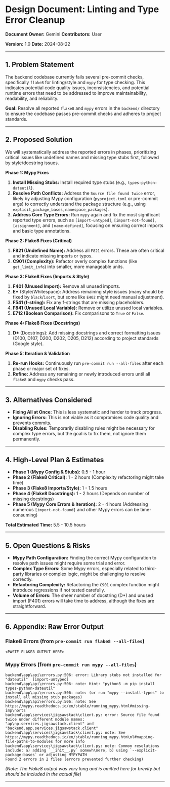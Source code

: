 # Design Document: Linting and Type Error Cleanup

**Document Owner:** Gemini
**Contributors:** User

**Version:** 1.0
**Date:** 2024-08-22

---

## 1. Problem Statement

The backend codebase currently fails several pre-commit checks, specifically `flake8` for linting/style and `mypy` for type checking. This indicates potential code quality issues, inconsistencies, and potential runtime errors that need to be addressed to improve maintainability, readability, and reliability.

**Goal:** Resolve all reported `flake8` and `mypy` errors in the `backend/` directory to ensure the codebase passes pre-commit checks and adheres to project standards.

---

## 2. Proposed Solution

We will systematically address the reported errors in phases, prioritizing critical issues like undefined names and missing type stubs first, followed by style/docstring issues.

**Phase 1: Mypy Fixes**

1.  **Install Missing Stubs:** Install required type stubs (e.g., `types-python-dateutil`).
2.  **Resolve Path Conflicts:** Address the `Source file found twice` error, likely by adjusting Mypy configuration (`pyproject.toml` or pre-commit args) to correctly understand the package structure (e.g., using `explicit_package_bases`, `namespace_packages`).
3.  **Address Core Type Errors:** Run `mypy` again and fix the most significant reported type errors, such as `[import-untyped]`, `[import-not-found]`, `[assignment]`, and `[name-defined]`, focusing on ensuring correct imports and basic type annotations.

**Phase 2: Flake8 Fixes (Critical)**

1.  **F821 (Undefined Name):** Address all `F821` errors. These are often critical and indicate missing imports or typos.
2.  **C901 (Complexity):** Refactor overly complex functions (like `get_limit_info`) into smaller, more manageable units.

**Phase 3: Flake8 Fixes (Imports & Style)**

1.  **F401 (Unused Import):** Remove all unused imports.
2.  **E\*** (Style/Whitespace): Address remaining style issues (many should be fixed by `black`/`isort`, but some like `E402` might need manual adjustment).
3.  **F541 (f-string):** Fix any f-strings that are missing placeholders.
4.  **F841 (Unused Local Variable):** Remove or utilize unused local variables.
5.  **E712 (Boolean Comparison):** Fix comparisons to `True` or `False`.

**Phase 4: Flake8 Fixes (Docstrings)**

1.  **D\*** (Docstrings): Add missing docstrings and correct formatting issues (D100, D107, D200, D202, D205, D212) according to project standards (Google style).

**Phase 5: Iteration & Validation**

1.  **Re-run Hooks:** Continuously run `pre-commit run --all-files` after each phase or major set of fixes.
2.  **Refine:** Address any remaining or newly introduced errors until all `flake8` and `mypy` checks pass.

---

## 3. Alternatives Considered

- **Fixing All at Once:** This is less systematic and harder to track progress.
- **Ignoring Errors:** This is not viable as it compromises code quality and prevents commits.
- **Disabling Rules:** Temporarily disabling rules might be necessary for complex type errors, but the goal is to fix them, not ignore them permanently.

---

## 4. High-Level Plan & Estimates

- **Phase 1 (Mypy Config & Stubs):** 0.5 - 1 hour
- **Phase 2 (Flake8 Critical):** 1 - 2 hours (Complexity refactoring might take time)
- **Phase 3 (Flake8 Imports/Style):** 1 - 1.5 hours
- **Phase 4 (Flake8 Docstrings):** 1 - 2 hours (Depends on number of missing docstrings)
- **Phase 5 (Mypy Core Errors & Iteration):** 2 - 4 hours (Addressing numerous `[import-not-found]` and other Mypy errors can be time-consuming)

**Total Estimated Time:** 5.5 - 10.5 hours

---

## 5. Open Questions & Risks

- **Mypy Path Configuration:** Finding the correct Mypy configuration to resolve path issues might require some trial and error.
- **Complex Type Errors:** Some Mypy errors, especially related to third-party libraries or complex logic, might be challenging to resolve correctly.
- **Refactoring Complexity:** Refactoring the `C901` complex function might introduce regressions if not tested carefully.
- **Volume of Errors:** The sheer number of docstring (D\*) and unused import (F401) errors will take time to address, although the fixes are straightforward.

---

## 6. Appendix: Raw Error Output

### Flake8 Errors (from `pre-commit run flake8 --all-files`)

```
<PASTE FLAKE8 OUTPUT HERE>
```

### Mypy Errors (from `pre-commit run mypy --all-files`)

```
backend\app\api\errors.py:506: error: Library stubs not installed for "dateutil"  [import-untyped]
backend\app\api\errors.py:506: note: Hint: "python3 -m pip install types-python-dateutil"
backend\app\api\errors.py:506: note: (or run "mypy --install-types" to install all missing stub packages)
backend\app\api\errors.py:506: note: See https://mypy.readthedocs.io/en/stable/running_mypy.html#missing-imp\norts
backend\app\services\jigsawstack\client.py: error: Source file found twice under different module names: "ap\np.services.jigsawstack.client" and "backend.app.services.jigsawstack.client"
backend\app\services\jigsawstack\client.py: note: See https://mypy.readthedocs.io/en/stable/running_mypy.htm\nl#mapping-file-paths-to-modules for more info
backend\app\services\jigsawstack\client.py: note: Common resolutions include: a) adding `__init__.py` somewh\nere, b) using `--explicit-package-bases` or adjusting MYPYPATH
Found 2 errors in 2 files (errors prevented further checking)
```

_(Note: The Flake8 output was very long and is omitted here for brevity but should be included in the actual file)_

---
